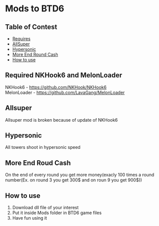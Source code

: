 # Mods to BTD6
## Table of Contest
* [Requires](##Required-NKHook6-and-MelonLoader)
* [AllSuper](##Allsuper)
* [Hypersonic](##Hypersonic)
* [More End Round Cash](##More-End-Roud-Cash)
* [How to use](##How-to-use)
## Required NKHook6 and MelonLoader
NKHook6 - https://github.com/NKHook/NKHook6<br />
MelonLoader - https://github.com/LavaGang/MelonLoader
## Allsuper
Allsuper mod is broken because of update of NKHook6
## Hypersonic
All towers shoot in hypersonic speed
## More End Roud Cash
On the end of every round you get more money(exacly 100 times a round number(Ex. on round 3 you get 300$ and on roun 9 you get 900$))
## How to use
1. Download dll file of your interest<br />
2. Put it inside Mods folder in BTD6 game files
3. Have fun using it
